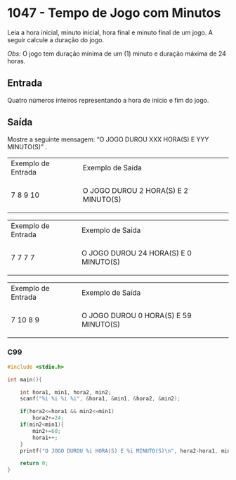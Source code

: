 <html>
  <body style="padding: 10px 0px">
    <div class="header">
      <h1>1047 - Tempo de Jogo com Minutos</h1>
      <div class="problem">
        <div class="description">
          <p>
            Leia a hora inicial, minuto inicial, hora final e minuto final de um
            jogo. A seguir calcule a duração do jogo.
          </p>
          <p>
            <em>Obs:</em> O jogo tem duração mínima de um (1) minuto e duração
            máxima de 24 horas.
          </p>
        </div>
        <h2>Entrada</h2>
        <div class="input">
          <p>
            Quatro números inteiros representando a hora de início e fim do
            jogo.
          </p>
        </div>
        <h2>Saída</h2>
        <div class="output">
          <p>
            Mostre a seguinte mensagem: “O JOGO DUROU XXX HORA(S) E YYY
            MINUTO(S)” .
          </p>
        </div>
        <div class="both"></div>
        <table>
          <tbody>
            <tr>
              <td>Exemplo de Entrada</td>
              <td>Exemplo de Saída</td>
            </tr>
            <tr>
              <td class="division">
                <p>7 8 9 10</p>
              </td>
              <td>
                <p>O JOGO DUROU 2 HORA(S) E 2 MINUTO(S)</p>
              </td>
            </tr>
          </tbody>
        </table>
        <table>
          <tbody>
            <tr>
              <td>Exemplo de Entrada</td>
              <td>Exemplo de Saída</td>
            </tr>
            <tr>
              <td class="division">
                <p>7 7 7 7</p>
              </td>
              <td>
                <p>O JOGO DUROU 24 HORA(S) E 0 MINUTO(S)</p>
              </td>
            </tr>
          </tbody>
        </table>
        <table>
          <tbody>
            <tr>
              <td>Exemplo de Entrada</td>
              <td>Exemplo de Saída</td>
            </tr>
            <tr>
              <td class="division">
                <p>7 10 8 9</p>
              </td>
              <td>
                <p>O JOGO DUROU 0 HORA(S) E 59 MINUTO(S)</p>
              </td>
            </tr>
          </tbody>
        </table>
      </div>
    </div>
  </body>
</html>

### C99

```c
#include <stdio.h>

int main(){

    int hora1, min1, hora2, min2;
    scanf("%i %i %i %i", &hora1, &min1, &hora2, &min2);

    if(hora2<=hora1 && min2<=min1)
        hora2+=24;
    if(min2<min1){
        min2+=60;
        hora1++;
    }
    printf("O JOGO DUROU %i HORA(S) E %i MINUTO(S)\n", hora2-hora1, min2-min1);

    return 0;
}
```
